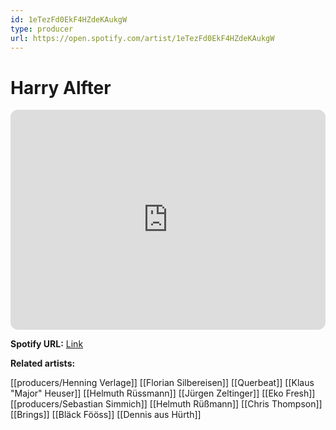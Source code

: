 ```yaml
---
id: 1eTezFd0EkF4HZdeKAukgW
type: producer
url: https://open.spotify.com/artist/1eTezFd0EkF4HZdeKAukgW
---
```

# Harry Alfter

<iframe style="border-radius:12px" src="https://open.spotify.com/embed/artist/1eTezFd0EkF4HZdeKAukgW" width="100%" height="352" frameBorder="0" allowfullscreen="" allow="autoplay; clipboard-write; encrypted-media; fullscreen; picture-in-picture" loading="lazy"></iframe>

**Spotify URL:** [Link](https://open.spotify.com/artist/1eTezFd0EkF4HZdeKAukgW)

**Related artists:**

[[producers/Henning Verlage]]
[[Florian Silbereisen]]
[[Querbeat]]
[[Klaus "Major" Heuser]]
[[Helmuth Rüssmann]]
[[Jürgen Zeltinger]]
[[Eko Fresh]]
[[producers/Sebastian Simmich]]
[[Helmuth Rüßmann]]
[[Chris Thompson]]
[[Brings]]
[[Bläck Fööss]]
[[Dennis aus Hürth]]
